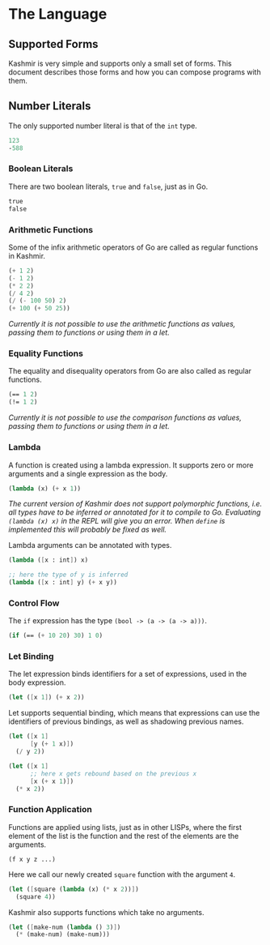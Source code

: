 # The Language

## Supported Forms

Kashmir is very simple and supports only a small set of forms. This document
describes those forms and how you can compose programs with them.

## Number Literals

The only supported number literal is that of the `int` type.

```scheme
123
-588
```

### Boolean Literals

There are two boolean literals, `true` and `false`, just as in Go.

```scheme
true
false
```

### Arithmetic Functions

Some of the infix arithmetic operators of Go are called as regular
functions in Kashmir.

```scheme
(+ 1 2)
(- 1 2)
(* 2 2)
(/ 4 2)
(/ (- 100 50) 2)
(+ 100 (+ 50 25))
```

*Currently it is not possible to use the arithmetic functions as
values, passing them to functions or using them in a let.*

### Equality Functions

The equality and disequality operators from Go are also called as
regular functions.

```scheme
(== 1 2)
(!= 1 2)
```

*Currently it is not possible to use the comparison functions as
values, passing them to functions or using them in a let.*

### Lambda

A function is created using a lambda expression. It supports zero
or more arguments and a single expression as the body.

```scheme
(lambda (x) (+ x 1))
```

*The current version of Kashmir does not support polymorphic
functions, i.e. all types have to be inferred or annotated for it to
compile to Go. Evaluating `(lambda (x) x)` in the REPL will give you
an error. When `define` is implemented this will probably be fixed as
well.*

Lambda arguments can be annotated with types.

```scheme
(lambda ([x : int]) x)

;; here the type of y is inferred
(lambda ([x : int] y) (+ x y))
```

### Control Flow

The `if` expression has the type `(bool -> (a -> (a -> a)))`.

```scheme
(if (== (+ 10 20) 30) 1 0)
```

### Let Binding

The let expression binds identifiers for a set of expressions, used
in the body expression.

```scheme
(let ([x 1]) (+ x 2))
```

Let supports sequential binding, which means that expressions can
use the identifiers of previous bindings, as well as shadowing
previous names.

```scheme
(let ([x 1]
      [y (+ 1 x)])
  (/ y 2))

(let ([x 1]
	  ;; here x gets rebound based on the previous x
	  [x (+ x 1)])
  (* x 2))
```

### Function Application

Functions are applied using lists, just as in other LISPs, where the first
element of the list is the function and the rest of the elements are the
arguments.

```
(f x y z ...)
```

Here we call our newly created `square` function with the argument `4`.

```scheme
(let ([square (lambda (x) (* x 2))])
  (square 4))
```

Kashmir also supports functions which take no arguments.

```scheme
(let ([make-num (lambda () 3)])
  (* (make-num) (make-num)))
```
